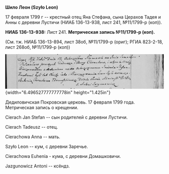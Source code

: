 **Шило Леон (Szyło Leon)**

17 февраля 1799 г -- крестный отец Яна Стефана, сына Церахов Тадея и
Анны с деревни Лустичи (НИАБ 136-13-938, лист 241, №11/1799-р (коп)).

**НИАБ 136-13-938:** Лист 241. **Метрическая запись №11/1799-р (коп).**

(См. тж. НИАБ 136-13-894, лист 38об, №11/1799-р (ориг); РГИА 823-2-18,
лист 268об, №11/1799-р (коп))

![](./media/40ff0f646f1bbee4887e97988f5172e01e5c98e3.png){width="6.496527777777778in"
height="1.425in"}

Дедиловичская Покровская церковь. 17 февраля 1799 года. Метрическая
запись о крещении.

Cierach Jan Stefan -- сын родителей с деревни Лустичи.

Cierach Tadeusz -- отец.

Cierachowa Anna -- мать.

Szyło Leon -- кум, с деревни Заречье.

Cierachowa Euhenia - кума, с деревни Домашковичи.

Jazgunowicz Antoni -- ксёндз.
